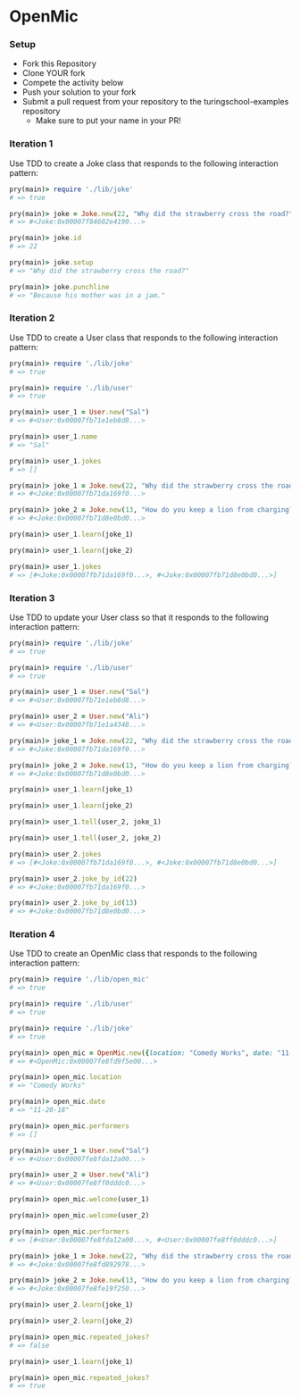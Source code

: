 # OpenMic
 
### Setup

* Fork this Repository
* Clone YOUR fork
* Compete the activity below
* Push your solution to your fork
* Submit a pull request from your repository to the turingschool-examples repository
  * Make sure to put your name in your PR!

### Iteration 1

Use TDD to create a Joke class that responds to the following interaction pattern:

```ruby
pry(main)> require './lib/joke'
# => true

pry(main)> joke = Joke.new(22, "Why did the strawberry cross the road?", "Because his mother was in a jam.")
# => #<Joke:0x00007f84602e4190...>

pry(main)> joke.id
# => 22

pry(main)> joke.setup
# => "Why did the strawberry cross the road?"

pry(main)> joke.punchline
# => "Because his mother was in a jam."
```

### Iteration 2

Use TDD to create a User class that responds to the following interaction pattern:

```ruby
pry(main)> require './lib/joke'
# => true

pry(main)> require './lib/user'
# => true

pry(main)> user_1 = User.new("Sal")
# => #<User:0x00007fb71e1eb8d8...>

pry(main)> user_1.name
# => "Sal"

pry(main)> user_1.jokes
# => []

pry(main)> joke_1 = Joke.new(22, "Why did the strawberry cross the road?", "Because his mother was in a jam.")
# => #<Joke:0x00007fb71da169f0...>

pry(main)> joke_2 = Joke.new(13, "How do you keep a lion from charging?", "Take away its credit cards.")
# => #<Joke:0x00007fb71d8e0bd0...>

pry(main)> user_1.learn(joke_1)

pry(main)> user_1.learn(joke_2)

pry(main)> user_1.jokes
# => [#<Joke:0x00007fb71da169f0...>, #<Joke:0x00007fb71d8e0bd0...>]
```

### Iteration 3

Use TDD to update your User class so that it responds to the following interaction pattern:

```ruby
pry(main)> require './lib/joke'
# => true

pry(main)> require './lib/user'
# => true

pry(main)> user_1 = User.new("Sal")
# => #<User:0x00007fb71e1eb8d8...>

pry(main)> user_2 = User.new("Ali")
# => #<User:0x00007fb71e1a4348...>

pry(main)> joke_1 = Joke.new(22, "Why did the strawberry cross the road?", "Because his mother was in a jam.")
# => #<Joke:0x00007fb71da169f0...>

pry(main)> joke_2 = Joke.new(13, "How do you keep a lion from charging?", "Take away its credit cards.")
# => #<Joke:0x00007fb71d8e0bd0...>

pry(main)> user_1.learn(joke_1)

pry(main)> user_1.learn(joke_2)

pry(main)> user_1.tell(user_2, joke_1)

pry(main)> user_1.tell(user_2, joke_2)

pry(main)> user_2.jokes
# => [#<Joke:0x00007fb71da169f0...>, #<Joke:0x00007fb71d8e0bd0...>]

pry(main)> user_2.joke_by_id(22)
# => #<Joke:0x00007fb71da169f0...>

pry(main)> user_2.joke_by_id(13)
# => #<Joke:0x00007fb71d8e0bd0...>
```

### Iteration 4

Use TDD to create an OpenMic class that responds to the following interaction pattern:

```ruby
pry(main)> require './lib/open_mic'
# => true

pry(main)> require './lib/user'
# => true

pry(main)> require './lib/joke'
# => true

pry(main)> open_mic = OpenMic.new({location: "Comedy Works", date: "11-20-18"})
# => #<OpenMic:0x00007fe8fd9f5e00...>

pry(main)> open_mic.location
# => "Comedy Works"

pry(main)> open_mic.date
# => "11-20-18"

pry(main)> open_mic.performers
# => []

pry(main)> user_1 = User.new("Sal")
# => #<User:0x00007fe8fda12a00...>

pry(main)> user_2 = User.new("Ali")
# => #<User:0x00007fe8ff0dddc0...>

pry(main)> open_mic.welcome(user_1)

pry(main)> open_mic.welcome(user_2)

pry(main)> open_mic.performers
# => [#<User:0x00007fe8fda12a00...>, #<User:0x00007fe8ff0dddc0...>]

pry(main)> joke_1 = Joke.new(22, "Why did the strawberry cross the road?", "Because his mother was in a jam.")
# => #<Joke:0x00007fe8fd892978...>

pry(main)> joke_2 = Joke.new(13, "How do you keep a lion from charging?", "Take away its credit cards.")
# => #<Joke:0x00007fe8fe19f250...>

pry(main)> user_2.learn(joke_1)

pry(main)> user_2.learn(joke_2)

pry(main)> open_mic.repeated_jokes?
# => false

pry(main)> user_1.learn(joke_1)

pry(main)> open_mic.repeated_jokes?
# => true
```
